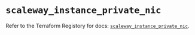 # `scaleway_instance_private_nic`

Refer to the Terraform Registory for docs: [`scaleway_instance_private_nic`](https://registry.terraform.io/providers/scaleway/scaleway/2.22.0/docs/resources/instance_private_nic).
